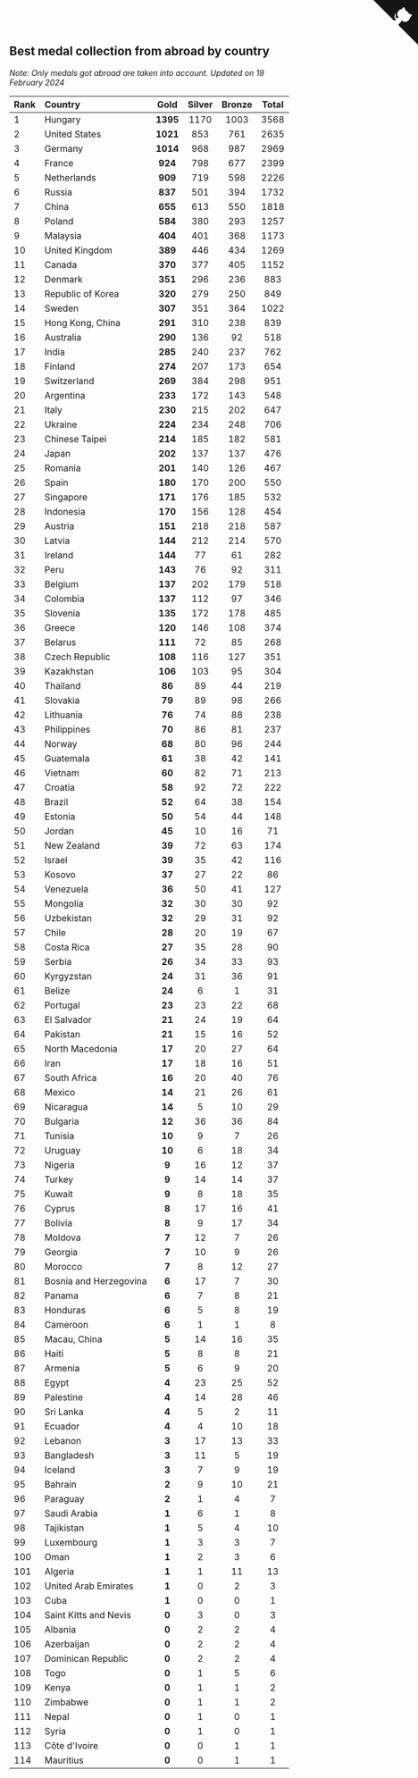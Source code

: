 ## Best medal collection from abroad by country

*Note: Only medals got abroad are taken into account.*
*Updated on 19 February 2024*

| Rank | Country | Gold | Silver | Bronze | Total |
| :--- | :--- | :--: | :--: | :--: | :--: |
| 1 | Hungary | **1395** | 1170 | 1003 | 3568 |
| 2 | United States | **1021** | 853 | 761 | 2635 |
| 3 | Germany | **1014** | 968 | 987 | 2969 |
| 4 | France | **924** | 798 | 677 | 2399 |
| 5 | Netherlands | **909** | 719 | 598 | 2226 |
| 6 | Russia | **837** | 501 | 394 | 1732 |
| 7 | China | **655** | 613 | 550 | 1818 |
| 8 | Poland | **584** | 380 | 293 | 1257 |
| 9 | Malaysia | **404** | 401 | 368 | 1173 |
| 10 | United Kingdom | **389** | 446 | 434 | 1269 |
| 11 | Canada | **370** | 377 | 405 | 1152 |
| 12 | Denmark | **351** | 296 | 236 | 883 |
| 13 | Republic of Korea | **320** | 279 | 250 | 849 |
| 14 | Sweden | **307** | 351 | 364 | 1022 |
| 15 | Hong Kong, China | **291** | 310 | 238 | 839 |
| 16 | Australia | **290** | 136 | 92 | 518 |
| 17 | India | **285** | 240 | 237 | 762 |
| 18 | Finland | **274** | 207 | 173 | 654 |
| 19 | Switzerland | **269** | 384 | 298 | 951 |
| 20 | Argentina | **233** | 172 | 143 | 548 |
| 21 | Italy | **230** | 215 | 202 | 647 |
| 22 | Ukraine | **224** | 234 | 248 | 706 |
| 23 | Chinese Taipei | **214** | 185 | 182 | 581 |
| 24 | Japan | **202** | 137 | 137 | 476 |
| 25 | Romania | **201** | 140 | 126 | 467 |
| 26 | Spain | **180** | 170 | 200 | 550 |
| 27 | Singapore | **171** | 176 | 185 | 532 |
| 28 | Indonesia | **170** | 156 | 128 | 454 |
| 29 | Austria | **151** | 218 | 218 | 587 |
| 30 | Latvia | **144** | 212 | 214 | 570 |
| 31 | Ireland | **144** | 77 | 61 | 282 |
| 32 | Peru | **143** | 76 | 92 | 311 |
| 33 | Belgium | **137** | 202 | 179 | 518 |
| 34 | Colombia | **137** | 112 | 97 | 346 |
| 35 | Slovenia | **135** | 172 | 178 | 485 |
| 36 | Greece | **120** | 146 | 108 | 374 |
| 37 | Belarus | **111** | 72 | 85 | 268 |
| 38 | Czech Republic | **108** | 116 | 127 | 351 |
| 39 | Kazakhstan | **106** | 103 | 95 | 304 |
| 40 | Thailand | **86** | 89 | 44 | 219 |
| 41 | Slovakia | **79** | 89 | 98 | 266 |
| 42 | Lithuania | **76** | 74 | 88 | 238 |
| 43 | Philippines | **70** | 86 | 81 | 237 |
| 44 | Norway | **68** | 80 | 96 | 244 |
| 45 | Guatemala | **61** | 38 | 42 | 141 |
| 46 | Vietnam | **60** | 82 | 71 | 213 |
| 47 | Croatia | **58** | 92 | 72 | 222 |
| 48 | Brazil | **52** | 64 | 38 | 154 |
| 49 | Estonia | **50** | 54 | 44 | 148 |
| 50 | Jordan | **45** | 10 | 16 | 71 |
| 51 | New Zealand | **39** | 72 | 63 | 174 |
| 52 | Israel | **39** | 35 | 42 | 116 |
| 53 | Kosovo | **37** | 27 | 22 | 86 |
| 54 | Venezuela | **36** | 50 | 41 | 127 |
| 55 | Mongolia | **32** | 30 | 30 | 92 |
| 56 | Uzbekistan | **32** | 29 | 31 | 92 |
| 57 | Chile | **28** | 20 | 19 | 67 |
| 58 | Costa Rica | **27** | 35 | 28 | 90 |
| 59 | Serbia | **26** | 34 | 33 | 93 |
| 60 | Kyrgyzstan | **24** | 31 | 36 | 91 |
| 61 | Belize | **24** | 6 | 1 | 31 |
| 62 | Portugal | **23** | 23 | 22 | 68 |
| 63 | El Salvador | **21** | 24 | 19 | 64 |
| 64 | Pakistan | **21** | 15 | 16 | 52 |
| 65 | North Macedonia | **17** | 20 | 27 | 64 |
| 66 | Iran | **17** | 18 | 16 | 51 |
| 67 | South Africa | **16** | 20 | 40 | 76 |
| 68 | Mexico | **14** | 21 | 26 | 61 |
| 69 | Nicaragua | **14** | 5 | 10 | 29 |
| 70 | Bulgaria | **12** | 36 | 36 | 84 |
| 71 | Tunisia | **10** | 9 | 7 | 26 |
| 72 | Uruguay | **10** | 6 | 18 | 34 |
| 73 | Nigeria | **9** | 16 | 12 | 37 |
| 74 | Turkey | **9** | 14 | 14 | 37 |
| 75 | Kuwait | **9** | 8 | 18 | 35 |
| 76 | Cyprus | **8** | 17 | 16 | 41 |
| 77 | Bolivia | **8** | 9 | 17 | 34 |
| 78 | Moldova | **7** | 12 | 7 | 26 |
| 79 | Georgia | **7** | 10 | 9 | 26 |
| 80 | Morocco | **7** | 8 | 12 | 27 |
| 81 | Bosnia and Herzegovina | **6** | 17 | 7 | 30 |
| 82 | Panama | **6** | 7 | 8 | 21 |
| 83 | Honduras | **6** | 5 | 8 | 19 |
| 84 | Cameroon | **6** | 1 | 1 | 8 |
| 85 | Macau, China | **5** | 14 | 16 | 35 |
| 86 | Haiti | **5** | 8 | 8 | 21 |
| 87 | Armenia | **5** | 6 | 9 | 20 |
| 88 | Egypt | **4** | 23 | 25 | 52 |
| 89 | Palestine | **4** | 14 | 28 | 46 |
| 90 | Sri Lanka | **4** | 5 | 2 | 11 |
| 91 | Ecuador | **4** | 4 | 10 | 18 |
| 92 | Lebanon | **3** | 17 | 13 | 33 |
| 93 | Bangladesh | **3** | 11 | 5 | 19 |
| 94 | Iceland | **3** | 7 | 9 | 19 |
| 95 | Bahrain | **2** | 9 | 10 | 21 |
| 96 | Paraguay | **2** | 1 | 4 | 7 |
| 97 | Saudi Arabia | **1** | 6 | 1 | 8 |
| 98 | Tajikistan | **1** | 5 | 4 | 10 |
| 99 | Luxembourg | **1** | 3 | 3 | 7 |
| 100 | Oman | **1** | 2 | 3 | 6 |
| 101 | Algeria | **1** | 1 | 11 | 13 |
| 102 | United Arab Emirates | **1** | 0 | 2 | 3 |
| 103 | Cuba | **1** | 0 | 0 | 1 |
| 104 | Saint Kitts and Nevis | **0** | 3 | 0 | 3 |
| 105 | Albania | **0** | 2 | 2 | 4 |
| 106 | Azerbaijan | **0** | 2 | 2 | 4 |
| 107 | Dominican Republic | **0** | 2 | 2 | 4 |
| 108 | Togo | **0** | 1 | 5 | 6 |
| 109 | Kenya | **0** | 1 | 1 | 2 |
| 110 | Zimbabwe | **0** | 1 | 1 | 2 |
| 111 | Nepal | **0** | 1 | 0 | 1 |
| 112 | Syria | **0** | 1 | 0 | 1 |
| 113 | Côte d'Ivoire | **0** | 0 | 1 | 1 |
| 114 | Mauritius | **0** | 0 | 1 | 1 |


<a href="https://github.com/JustinTimeCuber/wca_statistics" class="github-corner" aria-label="View source on Github"><svg width="80" height="80" viewBox="0 0 250 250" style="fill:#151513; color:#fff; position: absolute; top: 0; border: 0; right: 0;" aria-hidden="true"><path d="M0,0 L115,115 L130,115 L142,142 L250,250 L250,0 Z"></path><path d="M128.3,109.0 C113.8,99.7 119.0,89.6 119.0,89.6 C122.0,82.7 120.5,78.6 120.5,78.6 C119.2,72.0 123.4,76.3 123.4,76.3 C127.3,80.9 125.5,87.3 125.5,87.3 C122.9,97.6 130.6,101.9 134.4,103.2" fill="currentColor" style="transform-origin: 130px 106px;" class="octo-arm"></path><path d="M115.0,115.0 C114.9,115.1 118.7,116.5 119.8,115.4 L133.7,101.6 C136.9,99.2 139.9,98.4 142.2,98.6 C133.8,88.0 127.5,74.4 143.8,58.0 C148.5,53.4 154.0,51.2 159.7,51.0 C160.3,49.4 163.2,43.6 171.4,40.1 C171.4,40.1 176.1,42.5 178.8,56.2 C183.1,58.6 187.2,61.8 190.9,65.4 C194.5,69.0 197.7,73.2 200.1,77.6 C213.8,80.2 216.3,84.9 216.3,84.9 C212.7,93.1 206.9,96.0 205.4,96.6 C205.1,102.4 203.0,107.8 198.3,112.5 C181.9,128.9 168.3,122.5 157.7,114.1 C157.9,116.9 156.7,120.9 152.7,124.9 L141.0,136.5 C139.8,137.7 141.6,141.9 141.8,141.8 Z" fill="currentColor" class="octo-body"></path></svg></a><style>.github-corner:hover .octo-arm{animation:octocat-wave 560ms ease-in-out}@keyframes octocat-wave{0%,100%{transform:rotate(0)}20%,60%{transform:rotate(-25deg)}40%,80%{transform:rotate(10deg)}}@media (max-width:500px){.github-corner:hover .octo-arm{animation:none}.github-corner .octo-arm{animation:octocat-wave 560ms ease-in-out}}</style>
